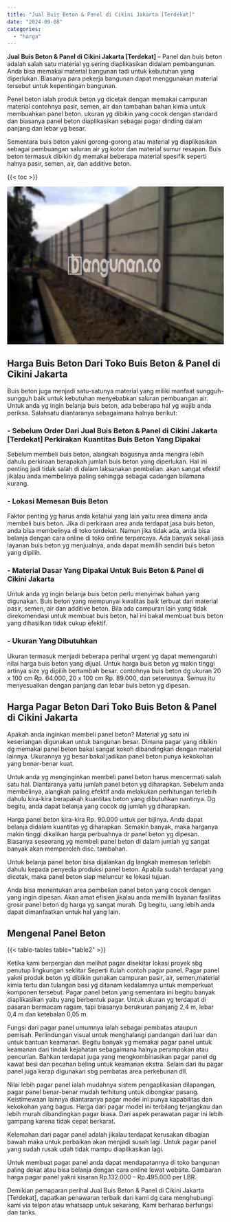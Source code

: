 ```yaml
---
title: "Jual Buis Beton & Panel di Cikini Jakarta [Terdekat]"
date: "2024-09-08"
categories: 
  - "harga"
---
```


**Jual Buis Beton & Panel di Cikini Jakarta \[Terdekat\]** – Panel dan buis beton adalah salah satu material yg sering diaplikasikan didalam pembangunan. Anda bisa memakai material bangunan tadi untuk kebutuhan yang diperlukan. Biasanya para pekerja bangunan dapat menggunakan material tersebut untuk kepentingan bangunan.

Penel beton ialah produk beton yg dicetak dengan memakai campuran material contohnya pasir, semen, air dan tambahan bahan kimia untuk membuahkan panel beton. ukuran yg dibikin yang cocok dengan standard dan biasanya panel beton diaplikasikan sebagai pagar dinding dalam panjang dan lebar yg besar.

Sementara buis beton yakni gorong-gorong atau material yg diaplikasikan sebagai pembuangan saluran air yg kotor dan material sumur resapan. Buis beton termasuk dibikin dg memakai beberapa material spesifik seperti halnya pasir, semen, air, dan additive beton.

{{< toc >}}

![Jual Buis Beton & Panel di Cikini Jakarta [Terdekat]](/images/jual-panel-buis-beton-murah-46.png)

## Harga Buis Beton Dari Toko Buis Beton & Panel di Cikini Jakarta

Buis beton juga menjadi satu-satunya material yang miliki manfaat sungguh-sungguh baik untuk kebutuhan menyebabkan saluran pembuangan air. Untuk anda yg ingin belanja buis beton, ada beberapa hal yg wajib anda periksa. Salahsatu diantaranya sebagaimana halnya berikut:

### \- Sebelum Order Dari Jual Buis Beton & Panel di Cikini Jakarta \[Terdekat\] Perkirakan Kuantitas Buis Beton Yang Dipakai

Sebelum membeli buis beton, alangkah bagusnya anda mengira lebih dahulu perkiraan berapakah jumlah buis beton yang diperlukan. Hal ini penting jadi tidak salah di dalam laksanakan pembelian. akan sangat efektif jikalau anda membelinya paling sehingga sebagai cadangan bilamana kurang.

### \- Lokasi Memesan Buis Beton

Faktor penting yg harus anda ketahui yang lain yaitu area dimana anda membeli buis beton. Jika di perkiraan area anda terdapat jasa buis beton, anda bisa membelinya di toko terdekat. Namun jika tidak ada, anda bisa belanja dengan cara online di toko online terpercaya. Ada banyak sekali jasa layanan buis beton yg menjualnya, anda dapat memilih sendiri buis beton yang dipilih.

### \- Material Dasar Yang Dipakai Untuk Buis Beton & Panel di Cikini Jakarta

Untuk anda yg ingin belanja buis beton perlu menyimak bahan yang digunakan. Buis beton yang mempunyai kwalitas baik terbuat dari material pasir, semen, air dan additive beton. Bila ada campuran lain yang tidak direkomendasi untuk membuat buis beton, hal ini bakal membuat buis beton yang dihasilkan tidak cukup efektif.

### \- Ukuran Yang Dibutuhkan

Ukuran termasuk menjadi beberapa perihal urgent yg dapat memengaruhi nilai harga buis beton yang dijual. Untuk harga buis beton yg makin tinggi artinya size yg dipilih bertambah besar. contohnya buis beton dg ukuran 20 x 100 cm Rp. 64.000, 20 x 100 cm Rp. 89.000, dan seterusnya. Semua itu menyesuaikan dengan panjang dan lebar buis beton yg dipesan.

## Harga Pagar Beton Dari Toko Buis Beton & Panel di Cikini Jakarta

Apakah anda inginkan membeli panel beton? Material yg satu ini keseriangan digunakan untuk bangunan besar. Dimana pagar yang dibikin dg memakai panel beton bakal sangat kokoh dibandingkan dengan material lainnya. Ukurannya yg besar bakal jadikan panel beton punya kekokohan yang benar-benar kuat.

Untuk anda yg menginginkan membeli panel beton harus mencermati salah satu hal. Diantaranya yaitu jumlah panel beton yg diharapkan. Sebelum anda membelinya, alangkah paling efektif anda melakukan perhitungan terlebih dahulu kira-kira berapakah kuantitas beton yang dibutuhkan nantinya. Dg begitu, anda dapat belanja yang cocok dg jumlah yg diharapkan.

Harga panel beton kira-kira Rp. 90.000 untuk per bijinya. Anda dapat belanja didalam kuantitas yg diharapkan. Semakin banyak, maka harganya makin tinggi dikalikan harga perbuahnya dr panel beton yg dipesan. Biasanya seseorang yg membeli panel beton di dalam jumlah yg sangat banyak akan memperoleh disc. tambahan.

Untuk belanja panel beton bisa dijalankan dg langkah memesan terlebih dahulu kepada penyedia produksi panel beton. Apabila sudah terdapat yang dicetak, maka panel beton siap meluncur ke lokasi tujuan.

Anda bisa menentukan area pembelian panel beton yang cocok dengan yang ingin dipesan. Akan amat efisien jikalau anda memilih layanan fasilitas grosir panel beton dg harga yg sangat murah. Dg begitu, uang lebih anda dapat dimanfaatkan untuk hal yang lain.

## Mengenal Panel Beton

{{< table-tables table="table2" >}}

Ketika kami berpergian dan melihat pagar disekitar lokasi proyek sbg penutup lingkungan seklitar Seperti itulah contoh pagar panel. Pagar panel yakni produk beton yg dibikin gunakan campuran pasir, air, semen,material kimia tertu dan tulangan besi yg ditanam kedalamnya untuk memperkuat komponen tersebut. Pagar panel beton yang sementara ini begitu banyak diaplikasikan yaitu yang berbentuk pagar. Untuk ukuran yg terdapat di pasaran bermacam ragam, tapi biasanya berukuran panjang 2,4 m, lebar 0,4 m dan ketebalan 0,05 m.

Fungsi dari pagar panel umumnya ialah sebagai pembatas ataupun pemisah. Perlindungan visual untuk menghalangi pandangan dari luar dan untuk bantuan keamanan. Begitu banyak yg memakai pagar panel untuk keamanan dari tindak kejahatan sebagaimana halnya perampokan atau pencurian. Bahkan terdapat juga yang mengkombinasikan pagar panel dg kawat besi dan pecahan beling untuk keamanan ekstra. Selain dari itu pagar panel juga kerap digunakan sbg pembatas area perkebunan dll.

Nilai lebih pagar panel ialah mudahnya sistem pengaplikasian dilapangan, pagar panel benar-benar mudah terhitung untuk dibongkar pasang. Keistimewaan lainnya diantaranya pagar model ini punya kapabilitas dan kekokohan yang bagus. Harga dari pagar model ini terbilang terjangkau dan lebih murah dibandingkan pagar biasa. Dari aspek perawatan pagar ini lebih gampang karena tidak cepat berkarat.

Kelemahan dari pagar panel adalah jikalau terdapat kerusakan dibagian bawah maka untuk perbaikan akan menjadi susah lagi. Untuk pagar panel yang sudah rusak udah tidak mampu diaplikasikan lagi.

Untuk membuat pagar panel anda dapat mendapatannya di toko bangunan paling dekat atau bisa belanja dengan cara online lewat website. Gambaran harga pagar panel yakni kisaran Rp.132.000 – Rp.495.000 per LBR.

Demikian pemaparan perihal Jual Buis Beton & Panel di Cikini Jakarta \[Terdekat\], dapatkan penawaran terbaik dari kami dg cara menghubungi kami via telpon atau whatsapp untuk sekarang, Kami berharap berfungsi dan tanks.
